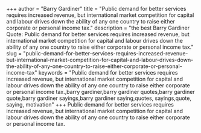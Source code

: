 +++
author = "Barry Gardiner"
title = "Public demand for better services requires increased revenue, but international market competition for capital and labour drives down the ability of any one country to raise either corporate or personal income tax."
description = "the best Barry Gardiner Quote: Public demand for better services requires increased revenue, but international market competition for capital and labour drives down the ability of any one country to raise either corporate or personal income tax."
slug = "public-demand-for-better-services-requires-increased-revenue-but-international-market-competition-for-capital-and-labour-drives-down-the-ability-of-any-one-country-to-raise-either-corporate-or-personal-income-tax"
keywords = "Public demand for better services requires increased revenue, but international market competition for capital and labour drives down the ability of any one country to raise either corporate or personal income tax.,barry gardiner,barry gardiner quotes,barry gardiner quote,barry gardiner sayings,barry gardiner saying,quotes, sayings,quote, saying, motivation"
+++
Public demand for better services requires increased revenue, but international market competition for capital and labour drives down the ability of any one country to raise either corporate or personal income tax.
